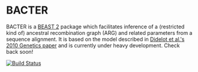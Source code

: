 BACTER
======

BACTER is a [BEAST 2](http://beast2.org) package which facilitates
inference of a (restricted kind of) ancestral recombination graph
(ARG) and related parameters from a sequence alignment.  It is based on the model
described in
[Didelot et al.'s 2010 Genetics paper](http://www.genetics.org/content/186/4/1435)
and is currently under heavy development.  Check back soon!

[![Build Status](https://travis-ci.org/CompEvol/bacter.svg?branch=master)](https://travis-ci.org/CompEvol/bacter)

